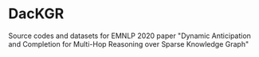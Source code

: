 # DacKGR
 Source codes and datasets for EMNLP 2020 paper "Dynamic Anticipation and Completion for Multi-Hop Reasoning over Sparse Knowledge Graph"
